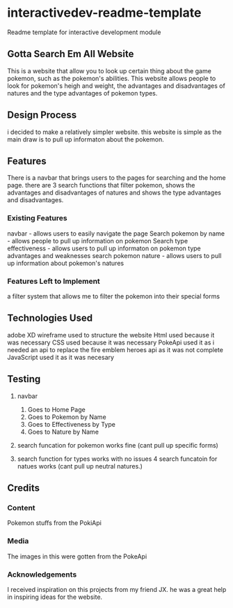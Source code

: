 # interactivedev-readme-template
Readme template for interactive development module

## Gotta Search Em All Website

This is a website that allow you to look up certain thing about the game pokemon, such as the pokemon's abilities. This website allows people to look for pokemon's heigh and weight, the advantages and disadvantages of natures and the type advantages of pokemon types.

## Design Process

i decided to make a relatively simpler website. this website is simple as the main draw is to pull up informaton about the pokemon. 

## Features

There is a navbar that brings users to the pages for searching and the home page.
there are 3 search functions that filter pokemon, shows the advantages and disadvantages of natures and shows the type advantages and disadvantages.
### Existing Features
navbar - allows users to easily navigate the page
Search pokemon by name - allows people to pull up information on pokemon
Search type effectiveness - allows users to pull up informaton on pokemon type advantages and weaknesses
search pokemon nature - allows users to pull up information about pokemon's natures

### Features Left to Implement

a filter system that allows me to filter the pokemon into their special forms

## Technologies Used
adobe XD wireframe
used to structure the website
Html 
used because it was necessary
CSS
used because it was necessary
PokeApi
used it as i needed an api to replace the fire emblem heroes api as it was not complete
JavaScript
used it as it was necesary

## Testing
1. navbar
    1. Goes to Home Page
    2. Goes to Pokemon by Name
    3. Goes to Effectiveness by Type
    4. Goes to Nature by Name 

2. search funcation for pokemon works fine (cant pull up specific forms)
3. search function for types works with no issues
4 search funcatoin for natues works (cant pull up neutral natures.)

## Credits

### Content
Pokemon stuffs from the PokiApi 

### Media
The images in this were gotten from the PokeApi

### Acknowledgements

I received inspiration on this projects from my friend JX. he was a great help in inspiring ideas for the website. 
